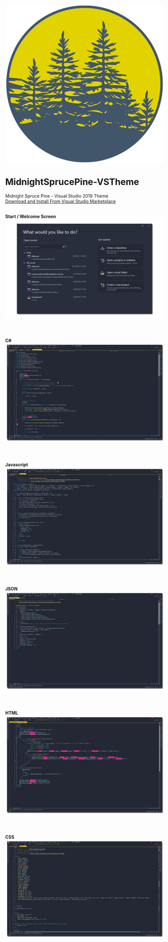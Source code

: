 ![Logo](/Img/icon.png)

# MidnightSprucePine-VSTheme
Midnight Spruce Pine - Visual Studio 2019 Theme <br />
[Download and Install From Visual Studio Marketplace](https://marketplace.visualstudio.com/items?itemName=jasonhartsoe.midnightsprucepine100)
<br/>
<br/>

**Start / Welcome Screen**
![C#](/Img/welcome.png)

<br/>
<br/>

**C#**
![C#](/Img/csharp.png)

<br/>
<br/>

**Javascript**
![C#](/Img/js.png)

<br/>
<br/>

**JSON**
![C#](/Img/json.png)

<br/>
<br/>

**HTML**
![C#](/Img/html.png)

<br/>
<br/>

**CSS**
![C#](/Img/css.png)
